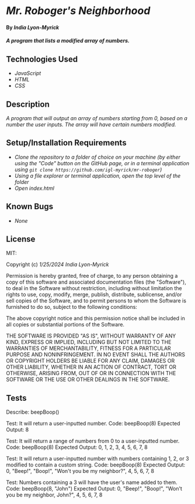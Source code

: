 # _Mr. Roboger's Neighborhood_

#### By _**India Lyon-Myrick**_

#### _A program that lists a modified array of numbers._

## Technologies Used

* _JavaScript_
* _HTML_
* _CSS_

## Description

_A program that will output an array of numbers starting from 0, based on a number the user inputs. The array will have certain numbers modified._

## Setup/Installation Requirements

* _Clone the repository to a folder of choice on your machine (by either using the "Code" button on the GitHub page, or in a terminal application using `git clone https://github.com/igl-myrick/mr-roboger`)_
* _Using a file explorer or terminal application, open the top level of the folder_
* _Open index.html_

## Known Bugs

* _None_

## License

MIT:

Copyright (c) _1/25/2024_ _India Lyon-Myrick_

Permission is hereby granted, free of charge, to any person obtaining a copy of this software and associated documentation files (the "Software"), to deal in the Software without restriction, including without limitation the rights to use, copy, modify, merge, publish, distribute, sublicense, and/or sell copies of the Software, and to permit persons to whom the Software is furnished to do so, subject to the following conditions:

The above copyright notice and this permission notice shall be included in all copies or substantial portions of the Software.

THE SOFTWARE IS PROVIDED "AS IS", WITHOUT WARRANTY OF ANY KIND, EXPRESS OR IMPLIED, INCLUDING BUT NOT LIMITED TO THE WARRANTIES OF MERCHANTABILITY, FITNESS FOR A PARTICULAR PURPOSE AND NONINFRINGEMENT. IN NO EVENT SHALL THE AUTHORS OR COPYRIGHT HOLDERS BE LIABLE FOR ANY CLAIM, DAMAGES OR OTHER LIABILITY, WHETHER IN AN ACTION OF CONTRACT, TORT OR OTHERWISE, ARISING FROM, OUT OF OR IN CONNECTION WITH THE SOFTWARE OR THE USE OR OTHER DEALINGS IN THE SOFTWARE.

## Tests

Describe: beepBoop()

Test: It will return a user-inputted number.
Code: beepBoop(8)
Expected Output: 8

Test: It will return a range of numbers from 0 to a user-inputted number.
Code: beepBoop(8)
Expected Output: 0, 1, 2, 3, 4, 5, 6, 7, 8

Test: It will return a user-inputted number with numbers containing 1, 2, or 3 modified to contain a custom string.
Code: beepBoop(8)
Expected Output: 0, "Beep!", "Boop!", "Won't you be my neighbor?", 4, 5, 6, 7, 8

Test: Numbers containing a 3 will have the user's name added to them.
Code: beepBoop(8, "John")
Expected Output: 0, "Beep!", "Boop!", "Won't you be my neighbor, John?", 4, 5, 6, 7, 8